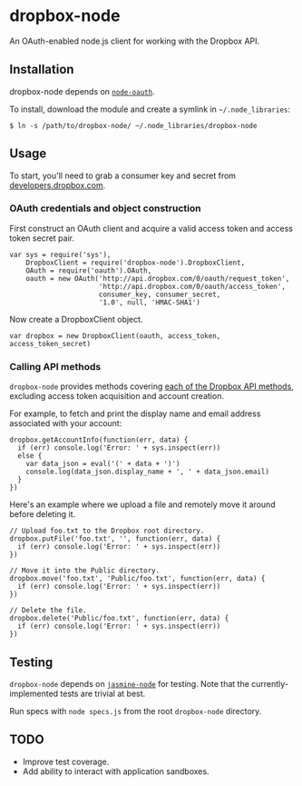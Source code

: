 # dropbox-node

An OAuth-enabled node.js client for working with the Dropbox API.

## Installation

dropbox-node depends on [`node-oauth`](http://github.com/ciaranj/node-oauth).

To install, download the module and create a symlink in `~/.node_libraries`:

    $ ln -s /path/to/dropbox-node/ ~/.node_libraries/dropbox-node

## Usage

To start, you'll need to grab a consumer key and secret from [developers.dropbox.com](developers.dropbox.com).

### OAuth credentials and object construction

First construct an OAuth client and acquire a valid access token and access token secret pair.

    var sys = require('sys'),
        DropboxClient = require('dropbox-node').DropboxClient,
        OAuth = require('oauth').OAuth,
        oauth = new OAuth('http://api.dropbox.com/0/oauth/request_token',
                          'http://api.dropbox.com/0/oauth/access_token',
                          consumer_key, consumer_secret,
                          '1.0', null, 'HMAC-SHA1')

Now create a DropboxClient object.

    var dropbox = new DropboxClient(oauth, access_token, access_token_secret)

### Calling API methods

`dropbox-node` provides methods covering [each of the Dropbox API methods](https://www.dropbox.com/developers/docs), excluding access token acquisition and account creation. 

For example, to fetch and print the display name and email address associated with your account:

    dropbox.getAccountInfo(function(err, data) {
      if (err) console.log('Error: ' + sys.inspect(err))
      else {
        var data_json = eval('(' + data + ')')
        console.log(data_json.display_name + ', ' + data_json.email)
      }
    })

Here's an example where we upload a file and remotely move it around before deleting it.

    // Upload foo.txt to the Dropbox root directory.
    dropbox.putFile('foo.txt', '', function(err, data) {
      if (err) console.log('Error: ' + sys.inspect(err))
    })
    
    // Move it into the Public directory.
    dropbox.move('foo.txt', 'Public/foo.txt', function(err, data) {
      if (err) console.log('Error: ' + sys.inspect(err))
    })
    
    // Delete the file.
    dropbox.delete('Public/foo.txt', function(err, data) {
      if (err) console.log('Error: ' + sys.inspect(err))
    })

## Testing

`dropbox-node` depends on [`jasmine-node`](http://github.com/mhevery/jasmine-node) for testing. Note that the currently-implemented tests are trivial at best.

Run specs with `node specs.js` from the root `dropbox-node` directory.

## TODO
* Improve test coverage.
* Add ability to interact with application sandboxes.
